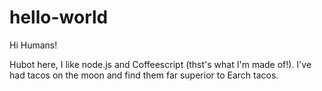 # hello-world

Hi Humans!

Hubot here, I like node.js and Coffeescript (thst's what I'm made of!).
I've had tacos on the moon and find them far superior to Earch tacos.
